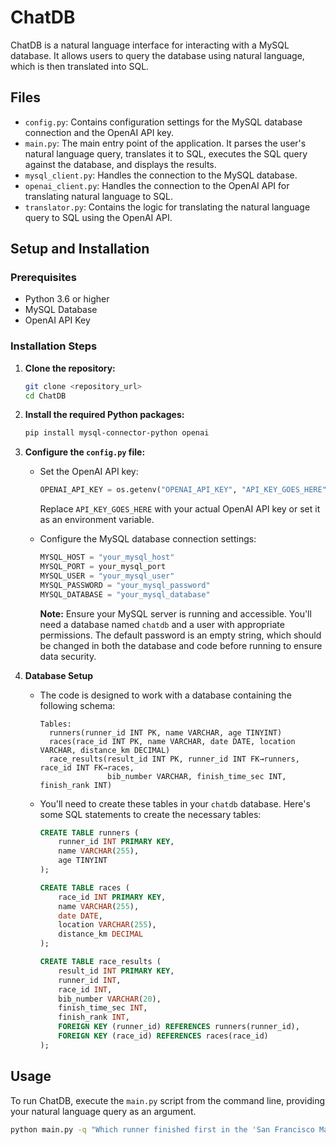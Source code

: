 # ChatDB

ChatDB is a natural language interface for interacting with a MySQL database.  It allows users to query the database using natural language, which is then translated into SQL.

## Files

* `config.py`:  Contains configuration settings for the MySQL database connection and the OpenAI API key.
* `main.py`:  The main entry point of the application. It parses the user's natural language query, translates it to SQL, executes the SQL query against the database, and displays the results.
* `mysql_client.py`:  Handles the connection to the MySQL database.
* `openai_client.py`:  Handles the connection to the OpenAI API for translating natural language to SQL.
* `translator.py`:  Contains the logic for translating the natural language query to SQL using the OpenAI API.

## Setup and Installation

### Prerequisites

* Python 3.6 or higher
* MySQL Database
* OpenAI API Key

### Installation Steps

1.  **Clone the repository:**

    ```bash
    git clone <repository_url>
    cd ChatDB
    ```

2.  **Install the required Python packages:**

    ```bash
    pip install mysql-connector-python openai
    ```

3.  **Configure the `config.py` file:**

    * Set the OpenAI API key:

        ```python
        OPENAI_API_KEY = os.getenv("OPENAI_API_KEY", "API_KEY_GOES_HERE")
        ```
        Replace `API_KEY_GOES_HERE` with your actual OpenAI API key or set it as an environment variable.

    * Configure the MySQL database connection settings:

        ```python
        MYSQL_HOST = "your_mysql_host"
        MYSQL_PORT = your_mysql_port
        MYSQL_USER = "your_mysql_user"
        MYSQL_PASSWORD = "your_mysql_password"
        MYSQL_DATABASE = "your_mysql_database"
        ```

        **Note:** Ensure your MySQL server is running and accessible.  You'll need a database named `chatdb` and a user with appropriate permissions.  The default password is an empty string, which should be changed in both the database and code before running to ensure data security.

4.  **Database Setup**

    * The code is designed to work with a database containing the following schema:

        ```
        Tables:
          runners(runner_id INT PK, name VARCHAR, age TINYINT)
          races(race_id INT PK, name VARCHAR, date DATE, location VARCHAR, distance_km DECIMAL)
          race_results(result_id INT PK, runner_id INT FK→runners, race_id INT FK→races,
                       bib_number VARCHAR, finish_time_sec INT, finish_rank INT)
        ```
    * You'll need to create these tables in your `chatdb` database.  Here's some SQL statements to create the necessary tables:

        ```sql
        CREATE TABLE runners (
            runner_id INT PRIMARY KEY,
            name VARCHAR(255),
            age TINYINT
        );

        CREATE TABLE races (
            race_id INT PRIMARY KEY,
            name VARCHAR(255),
            date DATE,
            location VARCHAR(255),
            distance_km DECIMAL
        );

        CREATE TABLE race_results (
            result_id INT PRIMARY KEY,
            runner_id INT,
            race_id INT,
            bib_number VARCHAR(20),
            finish_time_sec INT,
            finish_rank INT,
            FOREIGN KEY (runner_id) REFERENCES runners(runner_id),
            FOREIGN KEY (race_id) REFERENCES races(race_id)
        );
        ```

## Usage

To run ChatDB, execute the `main.py` script from the command line, providing your natural language query as an argument.

```bash
python main.py -q "Which runner finished first in the 'San Francisco Marathon'?"
